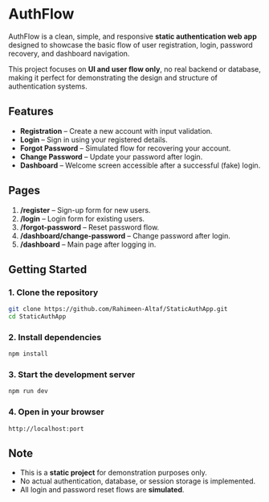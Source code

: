 # **AuthFlow**

AuthFlow is a clean, simple, and responsive **static authentication web app** designed to showcase the basic flow of user registration, login, password recovery, and dashboard navigation.

This project focuses on **UI and user flow only**, no real backend or database, making it perfect for demonstrating the design and structure of authentication systems.

## **Features**

* **Registration** – Create a new account with input validation.
* **Login** – Sign in using your registered details.
* **Forgot Password** – Simulated flow for recovering your account.
* **Change Password** – Update your password after login.
* **Dashboard** – Welcome screen accessible after a successful (fake) login.

## **Pages**

1. **/register** – Sign-up form for new users.
2. **/login** – Login form for existing users.
3. **/forgot-password** – Reset password flow.
4. **/dashboard/change-password** – Change password after login.
5. **/dashboard** – Main page after logging in.

## **Getting Started**

### **1. Clone the repository**

```bash
git clone https://github.com/Rahimeen-Altaf/StaticAuthApp.git
cd StaticAuthApp
```

### **2. Install dependencies**

```bash
npm install
```

### **3. Start the development server**

```bash
npm run dev
```

### **4. Open in your browser**

```
http://localhost:port
```

## **Note**

* This is a **static project** for demonstration purposes only.
* No actual authentication, database, or session storage is implemented.
* All login and password reset flows are **simulated**.
